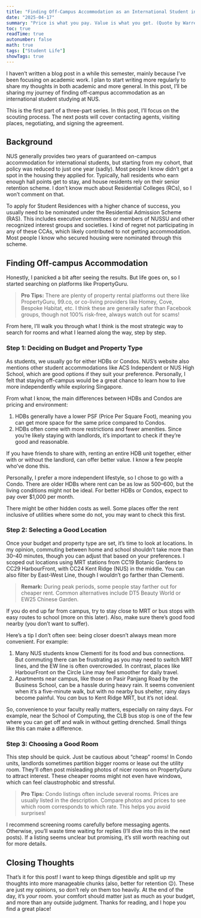 ```yaml
---
title: "Finding Off-Campus Accommodation as an International Student in Singapore Part 1: Scouting"
date: "2025-04-17"
summary: "Price is what you pay. Value is what you get. (Quote by Warren Buffett)"
toc: true
readTime: true
autonumber: false
math: true
tags: ["Student Life"]
showTags: true
---
```


I haven’t written a blog post in a while this semester, mainly because I’ve been focusing on academic work. I plan to start writing more regularly to share my thoughts in both academic and more general. In this post, I’ll be sharing my journey of finding off-campus accommodation as an international student studying at NUS.

This is the first part of a three-part series. In this post, I’ll focus on the scouting process. The next posts will cover contacting agents, visiting places, negotiating, and signing the agreement.

## Background

NUS generally provides two years of guaranteed on-campus accommodation for international students, but starting from my cohort, that policy was reduced to just one year (sadly). Most people I know didn’t get a spot in the housing they applied for. Typically, hall residents who earn enough hall points get to stay, and house residents rely on their senior retention scheme. I don’t know much about Residential Colleges (RCs), so I won’t comment on that.

To apply for Student Residences with a higher chance of success, you usually need to be nominated under the Residential Admission Scheme (RAS). This includes executive committees or members of NUSSU and other recognized interest groups and societies. I kind of regret not participating in any of these CCAs, which likely contributed to not getting accommodation. Most people I know who secured housing were nominated through this scheme.

## Finding Off-campus Accommodation

Honestly, I panicked a bit after seeing the results. But life goes on, so I started searching on platforms like PropertyGuru.

> **Pro Tips:** There are plenty of property rental platforms out there like PropertyGuru, 99.co, or co-living providers like Homey, Cove, Bespoke Habitat, etc. I think these are generally safer than Facebook groups, though not 100% risk-free, always watch out for scams!

From here, I’ll walk you through what I think is the most strategic way to search for rooms and what I learned along the way, step by step.

### Step 1: Deciding on Budget and Property Type

As students, we usually go for either HDBs or Condos. NUS’s website also mentions other student accommodations like ACS Independent or NUS High School, which are good options if they suit your preference. Personally, I felt that staying off-campus would be a great chance to learn how to live more independently while exploring Singapore.

From what I know, the main differences between HDBs and Condos are pricing and environment:

1. HDBs generally have a lower PSF (Price Per Square Foot), meaning you can get more space for the same price compared to Condos.
2. HDBs often come with more restrictions and fewer amenities. Since you’re likely staying with landlords, it’s important to check if they’re good and reasonable.

If you have friends to share with, renting an entire HDB unit together, either with or without the landlord, can offer better value. I know a few people who’ve done this.

Personally, I prefer a more independent lifestyle, so I chose to go with a Condo. There are older HDBs where rent can be as low as $500–$600, but the living conditions might not be ideal. For better HDBs or Condos, expect to pay over $1,000 per month.

There might be other hidden costs as well. Some places offer the rent inclusive of utilities where some do not, you may want to check this first.

### Step 2: Selecting a Good Location

Once your budget and property type are set, it’s time to look at locations. In my opinion, commuting between home and school shouldn’t take more than 30–40 minutes, though you can adjust that based on your preferences. I scoped out locations using MRT stations from CC19 Botanic Gardens to CC29 HarbourFront, with CC24 Kent Ridge (NUS) in the middle. You can also filter by East-West Line, though I wouldn’t go farther than Clementi.

> **Remark:** During peak periods, some people stay farther out for cheaper rent. Common alternatives include DT5 Beauty World or EW25 Chinese Garden.

If you do end up far from campus, try to stay close to MRT or bus stops with easy routes to school (more on this later). Also, make sure there’s good food nearby (you don’t want to suffer).

Here’s a tip I don’t often see: being closer doesn’t always mean more convenient. For example:

1. Many NUS students know Clementi for its food and bus connections. But commuting there can be frustrating as you may need to switch MRT lines, and the EW line is often overcrowded. In contrast, places like HarbourFront on the Circle Line may feel smoother for daily travel.
2. Apartments near campus, like those on Pasir Panjang Road by the Business School, can be a hassle during heavy rain. It seems convenient when it’s a five-minute walk, but with no nearby bus shelter, rainy days become painful. You _can_ bus to Kent Ridge MRT, but it’s not ideal.

So, convenience to your faculty really matters, especially on rainy days. For example, near the School of Computing, the CLB bus stop is one of the few where you can get off and walk in without getting drenched. Small things like this can make a difference.

### Step 3: Choosing a Good Room

This step should be quick. Just be cautious about “cheap” rooms! In Condo units, landlords sometimes partition bigger rooms or lease out the utility room. They’ll often post misleading photos of nicer rooms on PropertyGuru to attract interest. These cheaper rooms might not even have windows, which can feel claustrophobic and stressful.

> **Pro Tips:** Condo listings often include several rooms. Prices are usually listed in the description. Compare photos and prices to see which room corresponds to which rate. This helps you avoid surprises!

I recommend screening rooms carefully before messaging agents. Otherwise, you’ll waste time waiting for replies (I’ll dive into this in the next posts). If a listing seems unclear but promising, it’s still worth reaching out for more details.

## Closing Thoughts

That’s it for this post! I want to keep things digestible and split up my thoughts into more manageable chunks (also, better for retention 😉). These are just my opinions, so don’t rely on them too heavily. At the end of the day, it’s _your_ room. your comfort should matter just as much as your budget, and more than any outside judgment. Thanks for reading, and I hope you find a great place!
